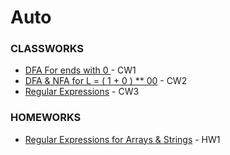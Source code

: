 # Auto
<h3>CLASSWORKS</h3>
<ul>
  <li><a href="https://feyzanursaka.github.io/Auto/CW1.png" rel="nofollow">DFA For ends with 0 </a> - CW1</li>
  <li><a href="https://feyzanursaka.github.io/Auto/CW2.png" rel="nofollow">DFA & NFA for L = ( 1 + 0 ) ** 00</a> - CW2</li>
  <li><a href="https://feyzanursaka.github.io/Auto/CW3.html" rel="nofollow">Regular Expressions</a> - CW3</li>
</ul>
<h3>HOMEWORKS</h3>
<ul>
  <li><a href="https://feyzanursaka.github.io/Auto/HW1.png" rel="nofollow">Regular Expressions for Arrays & Strings</a> - HW1</li>
</ul>
